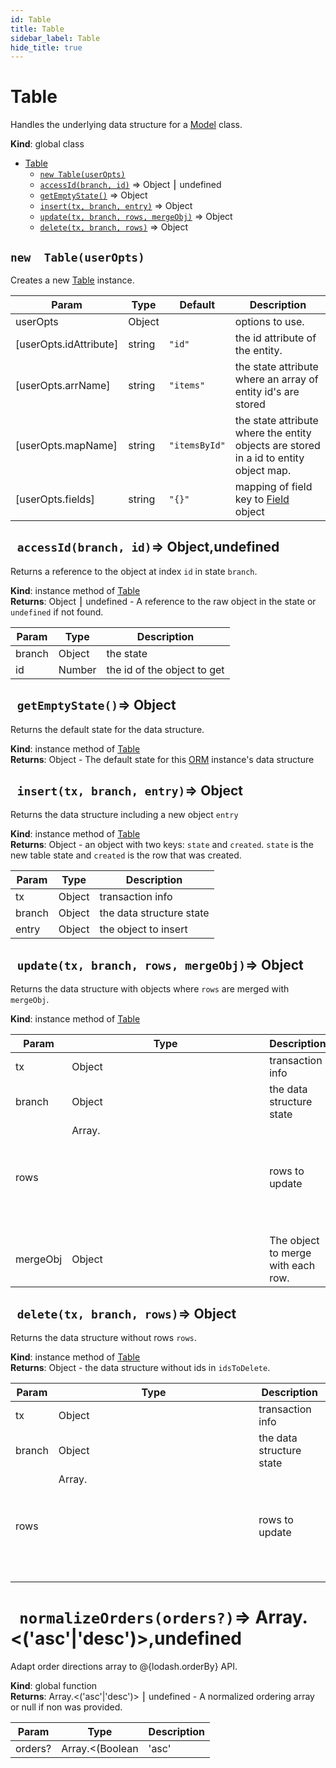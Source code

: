 ```yaml
---
id: Table
title: Table
sidebar_label: Table
hide_title: true
---
```


<a name="Table"></a>

#  Table

Handles the underlying data structure for a [Model](Model) class.

**Kind**: global class  

* [Table](#.Table)
    * [`new Table(userOpts)`](#.Table)
    * [`accessId(branch, id)`](#table+accessId) ⇒ Object ⎮ undefined
    * [`getEmptyState()`](#table+getEmptyState) ⇒ Object
    * [`insert(tx, branch, entry)`](#table+insert) ⇒ Object
    * [`update(tx, branch, rows, mergeObj)`](#table+update) ⇒ Object
    * [`delete(tx, branch, rows)`](#table+delete) ⇒ Object


<a name="Table"></a>

## `new  Table(userOpts)`

Creates a new [Table](#Table) instance.


| Param | Type | Default | Description |
| --- | --- | --- | --- |
| userOpts | Object |  | options to use. |
| [userOpts.idAttribute] | string | `"id"` | the id attribute of the entity. |
| [userOpts.arrName] | string | `"items"` | the state attribute where an array of                                             entity id's are stored |
| [userOpts.mapName] | string | `"itemsById"` | the state attribute where the entity objects                                                 are stored in a id to entity object                                                 map. |
| [userOpts.fields] | string | `"{}"` | mapping of field key to [Field](Field) object |


<a name="table+accessId"></a>

## ` accessId(branch, id)`⇒ Object,undefined 

Returns a reference to the object at index `id`in state `branch`.

**Kind**: instance method of [Table](#.Table)  
**Returns**: Object ⎮ undefined - A reference to the raw object in the state or                           `undefined` if not found.  

| Param | Type | Description |
| --- | --- | --- |
| branch | Object | the state |
| id | Number | the id of the object to get |


<a name="table+getEmptyState"></a>

## ` getEmptyState()`⇒ Object 

Returns the default state for the data structure.

**Kind**: instance method of [Table](#.Table)  
**Returns**: Object - The default state for this [ORM](ORM) instance's data structure  

<a name="table+insert"></a>

## ` insert(tx, branch, entry)`⇒ Object 

Returns the data structure including a new object `entry`

**Kind**: instance method of [Table](#.Table)  
**Returns**: Object - an object with two keys: `state` and `created`.                 `state` is the new table state and `created` is the                 row that was created.  

| Param | Type | Description |
| --- | --- | --- |
| tx | Object | transaction info |
| branch | Object | the data structure state |
| entry | Object | the object to insert |


<a name="table+update"></a>

## ` update(tx, branch, rows, mergeObj)`⇒ Object 

Returns the data structure with objects where `rows`are merged with `mergeObj`.

**Kind**: instance method of [Table](#.Table)  

| Param | Type | Description |
| --- | --- | --- |
| tx | Object | transaction info |
| branch | Object | the data structure state |
| rows | Array.<Object> | rows to update |
| mergeObj | Object | The object to merge with each row. |


<a name="table+delete"></a>

## ` delete(tx, branch, rows)`⇒ Object 

Returns the data structure without rows `rows`.

**Kind**: instance method of [Table](#.Table)  
**Returns**: Object - the data structure without ids in `idsToDelete`.  

| Param | Type | Description |
| --- | --- | --- |
| tx | Object | transaction info |
| branch | Object | the data structure state |
| rows | Array.<Object> | rows to update |


<a name="normalizeOrders"></a>

# ` normalizeOrders(orders?)`⇒ Array.&lt;(&#x27;asc&#x27;|&#x27;desc&#x27;)&gt;,undefined 

Adapt order directions array to @{lodash.orderBy} API.

**Kind**: global function  
**Returns**: Array.<('asc'|'desc')> ⎮ undefined - A normalized ordering array or null if non was provided.  

| Param | Type | Description |
| --- | --- | --- |
| orders? | Array.<(Boolean|'asc'|'desc')> | an array of optional order query directions as provided to {@Link {QuerySet.orderBy}} |


